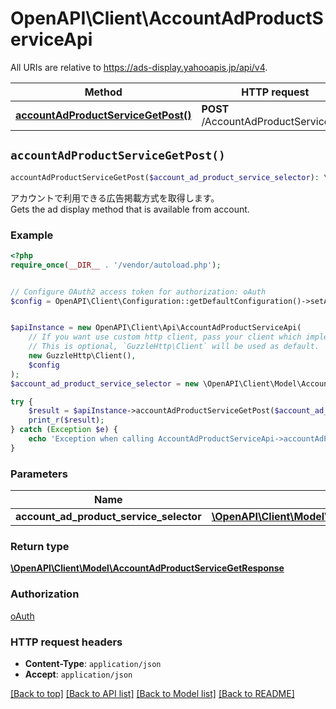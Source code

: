 # OpenAPI\Client\AccountAdProductServiceApi

All URIs are relative to https://ads-display.yahooapis.jp/api/v4.

Method | HTTP request | Description
------------- | ------------- | -------------
[**accountAdProductServiceGetPost()**](AccountAdProductServiceApi.md#accountAdProductServiceGetPost) | **POST** /AccountAdProductService/get | 


## `accountAdProductServiceGetPost()`

```php
accountAdProductServiceGetPost($account_ad_product_service_selector): \OpenAPI\Client\Model\AccountAdProductServiceGetResponse
```



<div lang=\"ja\">アカウントで利用できる広告掲載方式を取得します。</div> <div lang=\"en\">Gets the ad display method that is available from account.</div>

### Example

```php
<?php
require_once(__DIR__ . '/vendor/autoload.php');


// Configure OAuth2 access token for authorization: oAuth
$config = OpenAPI\Client\Configuration::getDefaultConfiguration()->setAccessToken('YOUR_ACCESS_TOKEN');


$apiInstance = new OpenAPI\Client\Api\AccountAdProductServiceApi(
    // If you want use custom http client, pass your client which implements `GuzzleHttp\ClientInterface`.
    // This is optional, `GuzzleHttp\Client` will be used as default.
    new GuzzleHttp\Client(),
    $config
);
$account_ad_product_service_selector = new \OpenAPI\Client\Model\AccountAdProductServiceSelector(); // \OpenAPI\Client\Model\AccountAdProductServiceSelector

try {
    $result = $apiInstance->accountAdProductServiceGetPost($account_ad_product_service_selector);
    print_r($result);
} catch (Exception $e) {
    echo 'Exception when calling AccountAdProductServiceApi->accountAdProductServiceGetPost: ', $e->getMessage(), PHP_EOL;
}
```

### Parameters

Name | Type | Description  | Notes
------------- | ------------- | ------------- | -------------
 **account_ad_product_service_selector** | [**\OpenAPI\Client\Model\AccountAdProductServiceSelector**](../Model/AccountAdProductServiceSelector.md)|  | [optional]

### Return type

[**\OpenAPI\Client\Model\AccountAdProductServiceGetResponse**](../Model/AccountAdProductServiceGetResponse.md)

### Authorization

[oAuth](../../README.md#oAuth)

### HTTP request headers

- **Content-Type**: `application/json`
- **Accept**: `application/json`

[[Back to top]](#) [[Back to API list]](../../README.md#endpoints)
[[Back to Model list]](../../README.md#models)
[[Back to README]](../../README.md)
